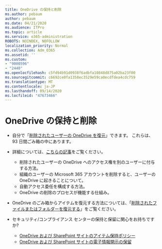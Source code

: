 ```yaml
---
title: OneDrive の保持と削除
ms.author: pebaum
author: pebaum
ms.date: 04/21/2020
ms.audience: ITPro
ms.topic: article
ms.service: o365-administration
ROBOTS: NOINDEX, NOFOLLOW
localization_priority: Normal
ms.collection: Adm_O365
ms.assetid: ''
ms.custom:
- "9000596"
- "2440"
ms.openlocfilehash: c5fd94b91d0938f6adbfa10848d875a02ba23f00
ms.sourcegitcommit: c6692ce0fa1358ec3529e59ca0ecdfdea4cdc759
ms.translationtype: MT
ms.contentlocale: ja-JP
ms.lasthandoff: 09/14/2020
ms.locfileid: "47673466"
---
```

# <a name="onedrive-retention-and-deletion"></a>OneDrive の保持と削除

- 自分で「[削除されたユーザーの OneDrive を復元](https://docs.microsoft.com/onedrive/restore-deleted-onedrive)」できます。 これらは、93 日間ごみ箱の中にあります。

- 詳細については、[こちらの記事](https://docs.microsoft.com/onedrive/retention-and-deletion)をご覧ください。
    - 削除されたユーザーの OneDrive へのアクセス権を別のユーザーに付与する方法。
    - 組織のユーザーの Microsoft 365 アカウントを削除すると、ユーザーの OneDrive に起きることについて。
    - 自動アクセス委任を構成する方法。
    - OneDrive の削除のプロセスが機能する仕組み。

- OneDrive のごみ箱からアイテムを復元する方法については、「[削除されたファイルまたはフォルダーを復元する](https://support.office.com/article/949ada80-0026-4db3-a953-c99083e6a84f)」をご覧ください。

- セキュリティ/コンプライアンス センターの保持と保留に関心をお持ちですか?
    - [OneDrive および SharePoint サイトのアイテム保持ポリシー](https://docs.microsoft.com/microsoft-365/compliance/retention-policies)
    - [ OneDrive および SharePoint サイトの電子情報開示の保留](https://docs.microsoft.com/office365/securitycompliance/ediscovery-cases#step-4-place-content-locations-on-hold)
